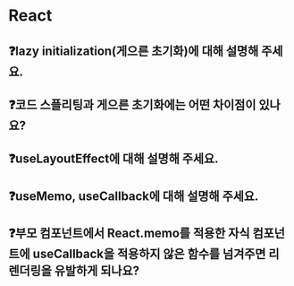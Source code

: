 # React

## ❓lazy initialization(게으른 초기화)에 대해 설명해 주세요.

## ❓코드 스플리팅과 게으른 초기화에는 어떤 차이점이 있나요?

## ❓useLayoutEffect에 대해 설명해 주세요.

## ❓useMemo, useCallback에 대해 설명해 주세요.

## ❓부모 컴포넌트에서 React.memo를 적용한 자식 컴포넌트에 useCallback을 적용하지 않은 함수를 넘겨주면 리렌더링을 유발하게 되나요?
